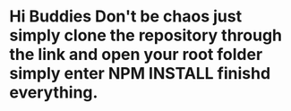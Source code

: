 # Hi Buddies Don't be chaos just simply clone the repository through the link and open your root folder simply enter NPM INSTALL finishd everything.

